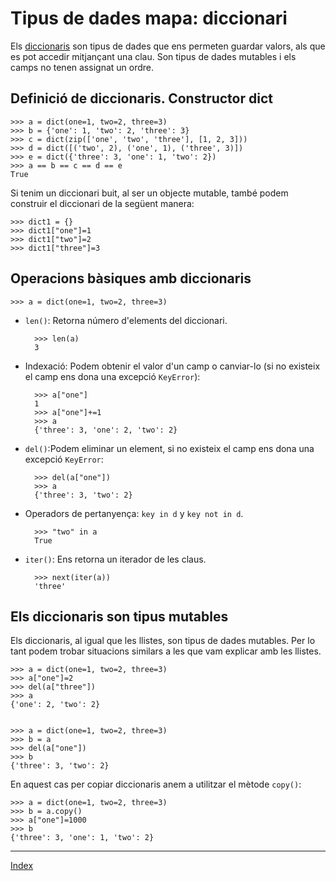 # Tipus de dades mapa: diccionari

Els [diccionaris](https://docs.python.org/3/library/stdtypes.html#mapping-types-dict) son tipus de dades que ens permeten guardar valors, als que es pot accedir mitjançant una clau. Son tipus de dades mutables i els camps no tenen assignat un ordre.

## Definició de diccionaris. Constructor dict

	>>> a = dict(one=1, two=2, three=3)
	>>> b = {'one': 1, 'two': 2, 'three': 3}
	>>> c = dict(zip(['one', 'two', 'three'], [1, 2, 3]))
	>>> d = dict([('two', 2), ('one', 1), ('three', 3)])
	>>> e = dict({'three': 3, 'one': 1, 'two': 2})
	>>> a == b == c == d == e
	True

Si tenim un diccionari buit, al ser un objecte mutable, també podem construir el diccionari de la següent manera:

	>>> dict1 = {}
	>>> dict1["one"]=1
	>>> dict1["two"]=2
	>>> dict1["three"]=3

## Operacions bàsiques amb diccionaris

	>>> a = dict(one=1, two=2, three=3)

* `len()`: Retorna número d'elements del diccionari.

		>>> len(a)
		3

* Indexació: Podem obtenir el valor d'un camp o canviar-lo (si no existeix el camp ens dona una excepció `KeyError`):

		>>> a["one"]
		1
		>>> a["one"]+=1
		>>> a
		{'three': 3, 'one': 2, 'two': 2}

* `del()`:Podem eliminar un element, si no existeix el camp ens dona una excepció `KeyError`:
		
		>>> del(a["one"])
		>>> a
		{'three': 3, 'two': 2}

* Operadors de pertanyença: `key in d` y `key not in d`.

		>>> "two" in a
		True
		
* `iter()`: Ens retorna un iterador de les claus. 

		>>> next(iter(a))
		'three'

## Els diccionaris son tipus mutables

Els diccionaris, al igual que les llistes, son tipus de dades mutables. Per lo tant podem trobar situacions similars a les que vam explicar amb les llistes.

	>>> a = dict(one=1, two=2, three=3)
	>>> a["one"]=2
	>>> del(a["three"])
	>>> a
	{'one': 2, 'two': 2}	
	

	>>> a = dict(one=1, two=2, three=3)
	>>> b = a
	>>> del(a["one"])
	>>> b
	{'three': 3, 'two': 2}	

En aquest cas per copiar diccionaris anem a utilitzar el mètode `copy()`:

	>>> a = dict(one=1, two=2, three=3)
	>>> b = a.copy()
	>>> a["one"]=1000
	>>> b
	{'three': 3, 'one': 1, 'two': 2}

***
[Index](../../../README.md)






